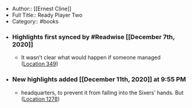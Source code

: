 - Author:: [[Ernest Cline]]
- Full Title:: Ready Player Two
- Category:: #books
- ### Highlights first synced by #Readwise [[December 7th, 2020]]
    - It wasn’t clear what would happen if someone managed ([Location 349](https://readwise.io/to_kindle?action=open&asin=B08BYWH6CS&location=349))
- ### New highlights added [[December 11th, 2020]] at 9:55 PM
    - headquarters, to prevent it from falling into the Sixers’ hands. But ([Location 1278](https://readwise.io/to_kindle?action=open&asin=B08BYWH6CS&location=1278))

